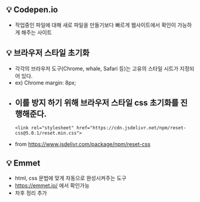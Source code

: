 ## 💡 Codepen.io
- 작업중인 파일에 대해 새로 파일을 만들기보다 빠르게 웹사이트에서 확인이 가능하게 해주는 사이트

## 💡 브라우저 스타일 초기화
- 각각의 브라우저 도구(Chrome, whale, Safari 등)는 고유의 스타일 시트가 지정되어 있다.
- ex) Chrome margin: 8px;
- 이를 방지 하기 위해 브라우저 스타일 css 초기화를 진행해준다.
  -
  ```
  <link rel="stylesheet" href="https://cdn.jsdelivr.net/npm/reset-css@5.0.1/reset.min.css">
  ```
- from https://www.jsdelivr.com/package/npm/reset-css

## 💡 Emmet
- html, css 문법에 맞게 자동으로 완성시켜주는 도구
- https://emmet.io/ 에서 확인가능
- 차후 정리 추가
